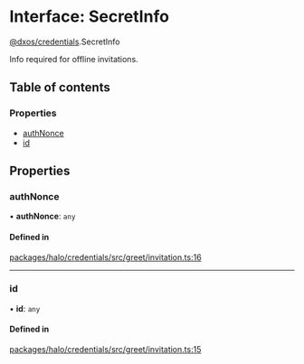 # Interface: SecretInfo

[@dxos/credentials](../modules/dxos_credentials.md).SecretInfo

Info required for offline invitations.

## Table of contents

### Properties

- [authNonce](dxos_credentials.SecretInfo.md#authnonce)
- [id](dxos_credentials.SecretInfo.md#id)

## Properties

### authNonce

• **authNonce**: `any`

#### Defined in

[packages/halo/credentials/src/greet/invitation.ts:16](https://github.com/dxos/dxos/blob/32ae9b579/packages/halo/credentials/src/greet/invitation.ts#L16)

___

### id

• **id**: `any`

#### Defined in

[packages/halo/credentials/src/greet/invitation.ts:15](https://github.com/dxos/dxos/blob/32ae9b579/packages/halo/credentials/src/greet/invitation.ts#L15)
